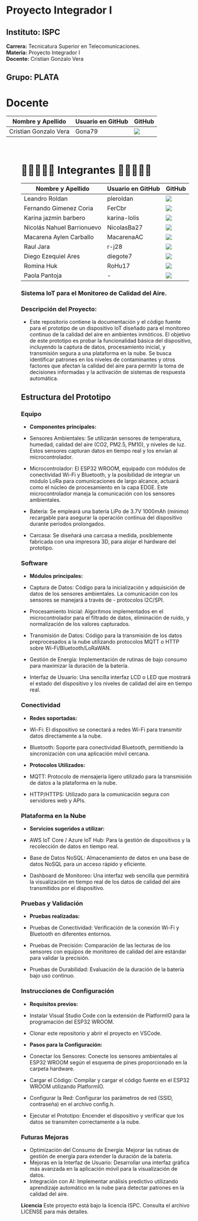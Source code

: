 # Proyecto Integrador I 
## Instituto: ISPC  
**Carrera:** Tecnicatura Superior en Telecomunicaciones.  
**Materia:** Proyecto Integrador I  
**Docente:** Cristian Gonzalo Vera  

## Grupo: PLATA
<h1> Docente </h1>
        <table align="center">
          <thead>
            <tr>
              <th>Nombre y Apellido</th>
              <th>Usuario en GitHub</th>
              <th>GitHub</th>
            </tr>
          </thead>
          <tbody>
           <tr>
              <td> Cristian Gonzalo Vera </td>
              <td> Gona79 </td>
              <td>
                <a href="https://github.com/Gona79">
                  <img src="https://img.shields.io/badge/github-%23121011.svg?&style=for-the-badge&logo=github&logoColor=white"/>
                </a>
              </td>
            </tr>
        </table>
  </dd>
  <dd>
<dl>

<br>

<h1> 👩‍💻👨🏼‍💻 Integrantes 👩‍💻👨🏼‍💻 </h1>
        <table align="center">
          <thead>
            <tr>
              <th>Nombre y Apellido</th>
              <th>Usuario en GitHub</th>
              <th>GitHub</th>
            </tr>
          </thead>
          <tbody>
            <tr>
              <td> Leandro Roldan </td>
              <td> pleroldan </td>
              <td>
                <a href="https://github.com/pleroldan">
                  <img src="https://img.shields.io/badge/github-%23121011.svg?&style=for-the-badge&logo=github&logoColor=white"/>
                </a>
              </td>
            </tr>
            <tr>
              <td> Fernando Gimenez Coria </td>
              <td> FerCbr </td>
              <td>
                <a href="https://github.com/FerCbr">
                  <img src="https://img.shields.io/badge/github-%23121011.svg?&style=for-the-badge&logo=github&logoColor=white"/>
                </a>
              </td>
            </tr>
            <tr>
              <td> Karina jazmin barbero </td>
              <td> karina-lolis </td>
              <td>
                <a href="https://github.com/karina-lolis">
                  <img src="https://img.shields.io/badge/github-%23121011.svg?&style=for-the-badge&logo=github&logoColor=white"/>
                </a>
              </td>
            </tr>
            <tr>
              <td> Nicolás Nahuel Barrionuevo </td>
              <td> NicolasBa27 </td>
              <td>
                <a href="https://github.com/NicolasBa27">
                  <img src="https://img.shields.io/badge/github-%23121011.svg?&style=for-the-badge&logo=github&logoColor=white"/>
                </a>
              </td>
            </tr>
            <tr>
              <td> Macarena Aylen Carballo </td>
              <td> MacarenaAC </td>
              <td>
                <a href="https://github.com/MacarenaAC">
                  <img src="https://img.shields.io/badge/github-%23121011.svg?&style=for-the-badge&logo=github&logoColor=white"/>
                </a>
              </td>
            </tr>
           <tr>
              <td> Raul Jara </td>
              <td> r-j28 </td>
              <td>
                <a href="https://github.com/r-j28">
                  <img src="https://img.shields.io/badge/github-%23121011.svg?&style=for-the-badge&logo=github&logoColor=white"/>
                </a>
              </td>
            </tr>
           <tr>
              <td> Diego Ezequiel Ares </td>
              <td>  diegote7 </td>
              <td>
                <a href="https://github.com/diegote7">
                  <img src="https://img.shields.io/badge/github-%23121011.svg?&style=for-the-badge&logo=github&logoColor=white"/>
                </a>
              </td>
            </tr>
           <tr>
              <td> Romina Huk </td>
              <td> RoHu17 </td>
              <td>
                <a href="https://github.com/RoHu17">
                  <img src="https://img.shields.io/badge/github-%23121011.svg?&style=for-the-badge&logo=github&logoColor=white"/>
                </a>
              </td>
            </tr>
            <tr>
              <td> Paola Pantoja </td>
              <td> - </td>
              <td>
                <a href="https://github.com/PaolaaPantoja">
                  <img src="https://img.shields.io/badge/github-%23121011.svg?&style=for-the-badge&logo=github&logoColor=white"/>
                </a>
              </td>
            </tr>
        </table>
  </dd>
  <dd>
<dl>


### Sistema IoT para el Monitoreo de Calidad del Aire.

### Descripción del Proyecto:

- Este repositorio contiene la documentación y el código fuente para el prototipo de un dispositivo IoT diseñado para el monitoreo continuo de la calidad del aire en ambientes inmóticos. El objetivo de este prototipo es probar la funcionalidad básica del dispositivo, incluyendo la captura de datos, procesamiento inicial, y transmisión segura a una plataforma en la nube. Se busca identificar patrones en los niveles de contaminantes y otros factores que afectan la calidad del aire para permitir la toma de decisiones informadas y la activación de sistemas de respuesta automática.

## **Estructura del Prototipo**
### **Equipo**
   
- **Componentes principales:**

- Sensores Ambientales: Se utilizarán sensores de temperatura, humedad, calidad del aire (CO2, PM2.5, PM10), y niveles de luz. Estos sensores capturan datos en tiempo real y los envían al microcontrolador.
- Microcontrolador: El ESP32 WROOM, equipado con módulos de conectividad Wi-Fi y Bluetooth, y la posibilidad de integrar un módulo LoRa para comunicaciones de largo alcance, actuará como el núcleo de procesamiento en la capa EDGE. Este microcontrolador maneja la comunicación con los sensores ambientales.
- Batería: Se empleará una batería LiPo de 3.7V 1000mAh (mínimo) recargable para asegurar la operación continua del dispositivo durante períodos prolongados.
- Carcasa: Se diseñará una carcasa a medida, posiblemente fabricada con una impresora 3D, para alojar el hardware del prototipo.

### **Software**
   
- **Módulos principales:**

- Captura de Datos: Código para la inicialización y adquisición de datos de los sensores ambientales. La comunicación con los sensores se manejará a través de - protocolos I2C/SPI.
- Procesamiento Inicial: Algoritmos implementados en el microcontrolador para el filtrado de datos, eliminación de ruido, y normalización de los valores capturados.
- Transmisión de Datos: Código para la transmisión de los datos preprocesados a la nube utilizando protocolos MQTT o HTTP sobre Wi-Fi/Bluetooth/LoRaWAN.
- Gestión de Energía: Implementación de rutinas de bajo consumo para maximizar la duración de la batería.
- Interfaz de Usuario: Una sencilla interfaz LCD o LED que mostrará el estado del dispositivo y los niveles de calidad del aire en tiempo real.

### **Conectividad**
   

- **Redes soportadas:**

- Wi-Fi: El dispositivo se conectará a redes Wi-Fi para transmitir datos directamente a la nube.
- Bluetooth: Soporte para conectividad Bluetooth, permitiendo la sincronización con una aplicación móvil cercana.

- **Protocolos Utilizados:**

- MQTT: Protocolo de mensajería ligero utilizado para la transmisión de datos a la plataforma en la nube.
- HTTP/HTTPS: Utilizado para la comunicación segura con servidores web y APIs.

### **Plataforma en la Nube**
   

- **Servicios sugeridos a utilizar:**

- AWS IoT Core / Azure IoT Hub: Para la gestión de dispositivos y la recolección de datos en tiempo real.
- Base de Datos NoSQL: Almacenamiento de datos en una base de datos NoSQL para un acceso rápido y eficiente.
- Dashboard de Monitoreo: Una interfaz web sencilla que permitirá la visualización en tiempo real de los datos de calidad del aire transmitidos por el dispositivo.

### **Pruebas y Validación**
   

- **Pruebas realizadas:**

- Pruebas de Conectividad: Verificación de la conexión Wi-Fi y Bluetooth en diferentes entornos.
- Pruebas de Precisión: Comparación de las lecturas de los sensores con equipos de monitoreo de calidad del aire estándar para validar la precisión.
- Pruebas de Durabilidad: Evaluación de la duración de la batería bajo uso continuo.

### **Instrucciones de Configuración**
   

- **Requisitos previos:**

- Instalar Visual Studio Code con la extensión de PlatformIO para la programación del ESP32 WROOM.
- Clonar este repositorio y abrir el proyecto en VSCode.

- **Pasos para la Configuración:**

- Conectar los Sensores: Conecte los sensores ambientales al ESP32 WROOM según el esquema de pines proporcionado en la carpeta hardware.
- Cargar el Código: Compilar y cargar el código fuente en el ESP32 WROOM utilizando PlatformIO.
- Configurar la Red: Configurar los parámetros de red (SSID, contraseña) en el archivo config.h.
- Ejecutar el Prototipo: Encender el dispositivo y verificar que los datos se transmiten correctamente a la nube.

### **Futuras Mejoras**
   

- Optimización del Consumo de Energía: Mejorar las rutinas de gestión de energía para extender la duración de la batería.
- Mejoras en la Interfaz de Usuario: Desarrollar una interfaz gráfica más avanzada en la aplicación móvil para la visualización de datos.
- Integración con AI: Implementar análisis predictivo utilizando aprendizaje automático en la nube para detectar patrones en la calidad del aire.


**Licencia**
Este proyecto está bajo la licencia ISPC. Consulta el archivo LICENSE para más detalles.
